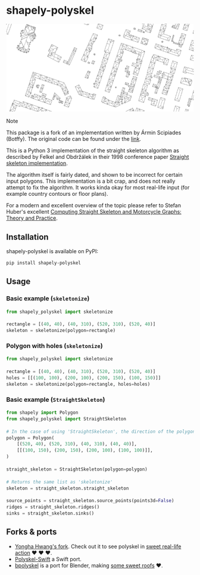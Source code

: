 # shapely-polyskel

<p align="center">
<img src="doc/example.png" alt="A straight skeleton"/>
</p>

> [!NOTE]
> This package is a fork of an implementation written by Ármin Scipiades (Botffy). The original code can be found under the [link](https://github.com/Botffy/polyskel).

This is a Python 3 implementation of the straight skeleton algorithm as described by Felkel and Obdržálek in their 1998 conference paper [Straight skeleton implementation](doc/StraightSkeletonImplementation.pdf).

The algorithm itself is fairly dated, and shown to be incorrect for certain input polygons.
This implementation is a bit crap, and does not really attempt to fix the algorithm.
It works kinda okay for most real-life input (for example country contours or floor plans).

For a modern and excellent overview of the topic please refer to Stefan Huber's excellent [Computing Straight Skeleton and Motorcycle Graphs: Theory and Practice](https://www.sthu.org/research/publications/files/phdthesis.pdf).

## Installation

shapely-polyskel is available on PyPI:

```bash
pip install shapely-polyskel
```

## Usage

### Basic example (`skeletonize`)

```python
from shapely_polyskel import skeletonize

rectangle = [(40, 40), (40, 310), (520, 310), (520, 40)]
skeleton = skeletonize(polygon=rectangle)
```

### Polygon with holes (`skeletonize`)

```python
from shapely_polyskel import skeletonize

rectangle = [(40, 40), (40, 310), (520, 310), (520, 40)]
holes = [[(100, 100), (200, 100), (200, 150), (100, 150)]]
skeleton = skeletonize(polygon=rectangle, holes=holes)
```
### Basic example (`StraightSkeleton`)

```python
from shapely import Polygon
from shapely_polyskel import StraightSkeleton

# In the case of using 'StraightSkeleton', the direction of the polygon/hole points is not important.
polygon = Polygon(
    [(520, 40), (520, 310), (40, 310), (40, 40)],
    [[(100, 150), (200, 150), (200, 100), (100, 100)]],
)

straight_skeleton = StraightSkeleton(polygon=polygon)

# Returns the same list as 'skeletonize'
skeleton = straight_skeleton.straight_skeleton

source_points = straight_skeleton.source_points(points3d=False)
ridges = straight_skeleton.ridges()
sinks = straight_skeleton.sinks()
```

## Forks & ports

- [Yongha Hwang's fork](https://github.com/yonghah/polyskel). Check out it to see polyskel in [sweet real-life action](https://github.com/yonghah/polyskel/blob/master/Create%20layout%20network%20using%20straight%20skeletons%20.ipynb) :heart: :heart: :heart:.
- [Polyskel-Swift](https://github.com/andygeers/Polyskel-Swift) a Swift port.
- [bpolyskel](https://github.com/prochitecture/bpypolyskel) is a port for Blender, making [some sweet roofs](https://user-images.githubusercontent.com/613295/94917497-4fd8c800-04b9-11eb-89ba-2f4f47f5b416.png) :heart:.
